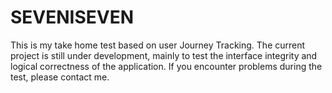 # SEVENISEVEN
This is my take home test based on user Journey Tracking. The current project is still under development, mainly to test the interface integrity and logical correctness of the application. If you encounter problems during the test, please contact me.

